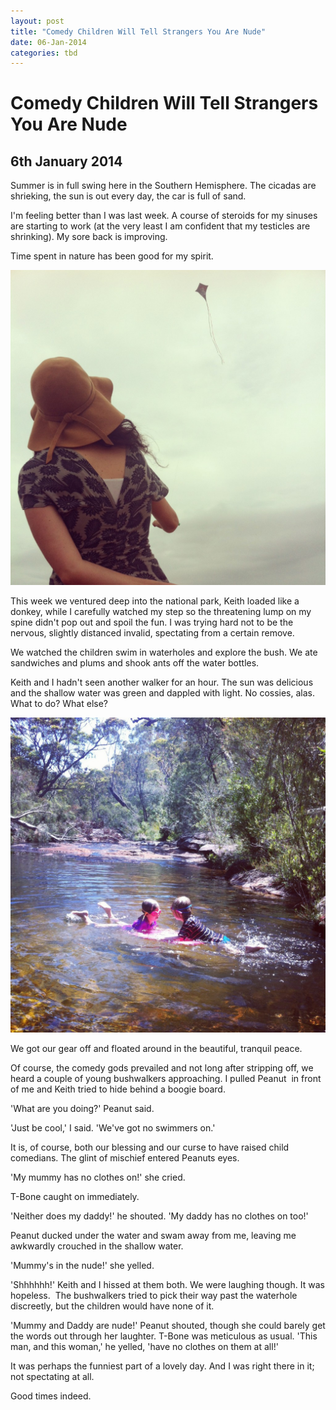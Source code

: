 ```yaml
---
layout: post
title: "Comedy Children Will Tell Strangers You Are Nude"
date: 06-Jan-2014
categories: tbd
---
```


# Comedy Children Will Tell Strangers You Are Nude

## 6th January 2014

Summer is in full swing here in the Southern Hemisphere. The cicadas are shrieking,   the sun is out every day, the car is full of sand.

I'm feeling better than I was last week. A course of steroids for my sinuses are starting to work (at the very least I am confident that my testicles are shrinking). My sore back is improving.

Time spent in nature has been good for my spirit.

<img class="photo-horiz" src="/images/2014/01/IMG_0976-1024x1024.jpg" />

This week we ventured deep into the national park, Keith loaded like a donkey, while I carefully watched my step so the threatening lump on my spine didn't pop out and spoil the fun. I was trying hard not to be the nervous, slightly distanced invalid, spectating from a certain remove.

We watched the children swim in waterholes and explore the bush. We ate sandwiches and plums and shook ants off the water bottles.

Keith and I hadn't seen another walker for an hour. The sun was delicious and the shallow water was green and dappled with light. No cossies, alas. What to do? What else?

<img class="photo-horiz" src="/images/2014/01/IMG_1016-1024x1024.jpg" />

We got our gear off and floated around in the beautiful, tranquil peace.

Of course, the comedy gods prevailed and not long after stripping off, we heard a couple of young bushwalkers approaching. I pulled Peanut  in front of me and Keith tried to hide behind a boogie board.

'What are you doing?' Peanut said.

'Just be cool,' I said. 'We've got no swimmers on.'

It is, of course, both our blessing and our curse to have raised child comedians. The glint of mischief entered Peanuts eyes.

'My mummy has no clothes on!' she cried.

T-Bone caught on immediately.

'Neither does my daddy!' he shouted. 'My daddy has no clothes on too!'

Peanut ducked under the water and swam away from me, leaving me awkwardly crouched in the shallow water.

'Mummy's in the nude!' she yelled.

'Shhhhhh!' Keith and I hissed at them both. We were laughing though. It was hopeless.  The bushwalkers tried to pick their way past the waterhole discreetly, but the children would have none of it.

'Mummy and Daddy are nude!' Peanut shouted, though she could barely get the words out through her laughter. T-Bone was meticulous as usual. 'This man, and this woman,' he yelled, 'have no clothes on them at all!'

It was perhaps the funniest part of a lovely day. And I was right there in it; not spectating at all.

Good times indeed.
